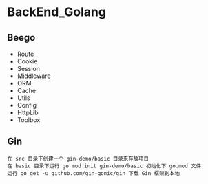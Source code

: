 # BackEnd_Golang

## Beego
- Route
- Cookie
- Session
- Middleware 
- ORM
- Cache
- Utils
- Config
- HttpLib
- Toolbox

## Gin
```
在 src 目录下创建一个 gin-demo/basic 目录来存放项目
在 basic 目录下运行 go mod init gin-demo/basic 初始化下 go.mod 文件
运行 go get -u github.com/gin-gonic/gin 下载 Gin 框架到本地
```